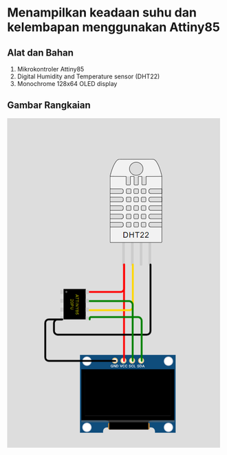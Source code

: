 # Menampilkan keadaan suhu dan kelembapan menggunakan Attiny85

## Alat dan Bahan
1. Mikrokontroler Attiny85
2. Digital Humidity and Temperature sensor (DHT22)
3. Monochrome 128x64 OLED display

## Gambar Rangkaian
![alt text](https://github.com/kevinhardiansites/arduinoproject2/blob/main/Daftar%20Gambar/dalam%20keadaan%20mati.png?raw=true)
